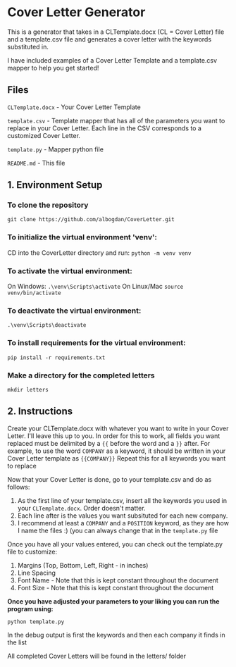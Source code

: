 # Cover Letter Generator

This is a generator that takes in a CLTemplate.docx (CL = Cover Letter) file and a template.csv file and generates a cover letter with the keywords substituted in.

I have included examples of a Cover Letter Template and a template.csv mapper to help you get started!

## Files
`CLTemplate.docx` - Your Cover Letter Template

`template.csv` - Template mapper that has all of the parameters you want to replace in your Cover Letter. Each line in the CSV corresponds to a customized Cover Letter.

`template.py` - Mapper python file

`README.md` - This file

## 1. Environment Setup
### To clone the repository
`git clone https://github.com/albogdan/CoverLetter.git`

### To initialize the virtual environment 'venv':
CD into the CoverLetter directory and run:
`python -m venv venv`

### To activate the virtual environment:
On Windows: `.\venv\Scripts\activate`
On Linux/Mac `source venv/bin/activate`

### To deactivate the virtual environment:
`.\venv\Scripts\deactivate`

### To install requirements for the virtual environment:
`pip install -r requirements.txt`

### Make a directory for the completed letters
`mkdir letters`

## 2. Instructions
Create your CLTemplate.docx with whatever you want to write in your Cover Letter. I'll leave this up to you. 
In order for this to work, all fields you want replaced must be delimited by a `{{` before the word and a `}}` after.
For example, to use the word `COMPANY` as a keyword, it should be written in your Cover Letter template as `{{COMPANY}}`
Repeat this for all keywords you want to replace

Now that your Cover Letter is done, go to your template.csv and do as follows:
1. As the first line of your template.csv, insert all the keywords you used in your `CLTemplate.docx`. Order doesn't matter.
2. Each line after is the values you want subsituted for each new company.
3. I recommend at least a `COMPANY` and a `POSITION` keyword, as they are how I name the files :) (you can always change that in the `template.py` file

Once you have all your values entered, you can check out the template.py file to customize:
1. Margins (Top, Bottom, Left, Right - in inches)
2. Line Spacing
3. Font Name - Note that this is kept constant throughout the document
4. Font Size - Note that this is kept constant throughout the document

**Once you have adjusted your parameters to your liking you can run the program using:**

`python template.py`

In the debug output is first the keywords and then each company it finds in the list

All completed Cover Letters will be found in the letters/ folder
